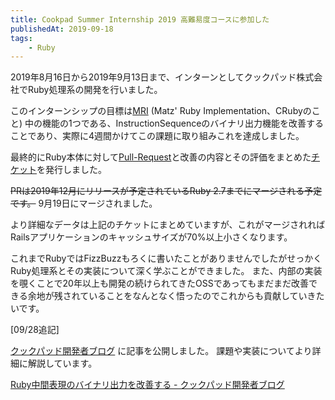 ```yaml
---
title: Cookpad Summer Internship 2019 高難易度コースに参加した
publishedAt: 2019-09-18
tags:
    - Ruby
---
```


2019年8月16日から2019年9月13日まで、インターンとしてクックパッド株式会社でRuby処理系の開発を行いました。

このインターンシップの目標は[MRI](https://github.com/ruby/ruby/) (Matz' Ruby Implementation、CRubyのこと) 中の機能の1つである、InstructionSequenceのバイナリ出力機能を改善することであり、実際に4週間かけてこの課題に取り組みこれを達成しました。

最終的にRuby本体に対して[Pull-Request](https://github.com/ruby/ruby/pull/2450)と改善の内容とその評価をまとめた[チケット](https://bugs.ruby-lang.org/issues/16163)を発行しました。

~~PRは2019年12月にリリースが予定されているRuby 2.7までにマージされる予定です。~~
9月19日にマージされました。

より詳細なデータは上記のチケットにまとめていますが、これがマージされればRailsアプリケーションのキャッシュサイズが70%以上小さくなります。

これまでRubyではFizzBuzzもろくに書いたことがありませんでしたがせっかくRuby処理系とその実装について深く学ぶことができました。
また、内部の実装を覗くことで20年以上も開発の続けられてきたOSSであってもまだまだ改善できる余地が残されていることをなんとなく悟ったのでこれからも貢献していきたいです。

[09/28追記]

[クックパッド開発者ブログ](https://techlife.cookpad.com/) に記事を公開しました。
課題や実装についてより詳細に解説しています。

[Ruby中間表現のバイナリ出力を改善する - クックパッド開発者ブログ](https://techlife.cookpad.com/entry/2019/09/26/143000)
